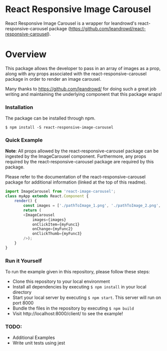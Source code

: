 # React Responsive Image Carousel

React Responsive Image Carousel is a wrapper for leandrowd's react-responsive-carousel package (https://github.com/leandrowd/react-responsive-carousel).

# Overview
This package allows the developer to pass in an array of images as a prop, along with any props associated with the react-responsive-carousel package in order to render an image carousel.

Many thanks to https://github.com/leandrowd/ for doing such a great job writing and maintaining the underlying component that this package wraps!

### Installation
The package can be installed through npm.
```
$ npm install -S react-responsive-image-carousel
```

### Quick Example
**Note**: All props allowed by the react-responsive-carousel package can be ingested by the ImageCarousel component. Furthermore, any props required by the react-responsive-carousel package are required by this package.

Please refer to the documentation of the react-responsive-carousel package for additional information (linked at the top of this readme).

```js
import ImageCarousel from 'react-image-carousel';
class myApp extends React.Component {
    render() {
        const images = ['./pathToImage_1.png', './pathToImage_2.png', './pathToImage_3.png'];
        return (
        <ImageCarousel
            images={images}
            onClickItem={myFunc1}
            onChange={myFunc2}
            onClickThumb={myFunc3}
        />);
    }
}
```

### Run it Yourself
To run the example given in this repository, please follow these steps:
- Clone this repository to your local environment
- Install all dependencies by executing ```$ npm install``` in your local directory
- Start your local server by executing ```$ npm start```. This server will run on port 8000
- Bundle the files in the repository by executing ```$ npm build```
- Visit http://localhost:8000/client/ to see the example!


### TODO:
 - Additional Examples
 - Write unit tests using jest